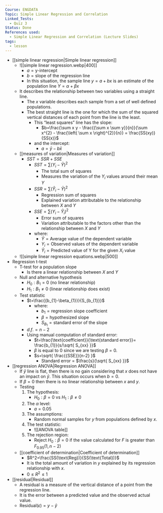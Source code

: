 ```yaml
---
Course: ENGDATA
Topic: Simple Linear Regression and Correlation
Linked_Tests:
  - Quiz 3
Status: Done
References used:
  - Simple Linear Regression and Correlation (Lecture Slides)
tags:
  - lesson
---
```


- [[simple linear regression|Simple linear regression]]
	- ![[simple linear regression.webp|400]]
		- $a = \text{y-intercept}$
		- $b = \text{slope of the regression line}$
		- In this situation, the sample line $y=a+bx$ is an estimate of the population line $Y=\alpha+\beta x$
	- It describes the relationship between two variables using a straight line.
		- The $x$ variable describes each sample from a set of well defined populations.
		- The best straight line is the one for which the sum of the squared vertical distances of each point from the line is the least.
			- This “least squares” line has the slope:
				- $b=\frac{\sum x y - \frac{{\sum x \sum y}}{n}}{\sum x^{2} - \frac{\left( \sum x \right)^{2}}{n}} = \frac{SS(xy)}{SS(x)}$
			- and the intercept:
				- $a=\bar{y}-b\bar{x}$
	- [[measures of variation|Measures of variation]]
		- $SST = SSR + SSE$
			- $SST = \sum(Y_{i}-\bar{Y})^2$
				- The total sum of squares
				- Measures the variation of the $Y_{i}$ values around their mean $Y$
			- $SSR=\sum(\hat{Y}_{i}-\bar{Y})^2$
				- Regression sum of squares
				- Explained variation attributable to the relationship between $X$ and $Y$
			- $SSE=\sum(Y_{i}-\hat{Y}_{i})^2$
				- Error sum of squares
				- Variation attributable to the factors other than the relationship between $X$ and $Y$
			- where:
				- $\bar{Y}=\text{Average value of the dependent variable}$
				- $Y_{i}=\text{Observed values of the dependent variable}$
				- $\hat{Y}_{i}=\text{Predicted value of Y for the given } X_i \text{ value}$
	- ![[simple linear regression equations.webp|500]]
- Regression t-test
	- T-test for a population slope
		- Is there a linear relationship between $X$ and $Y$
	- Null and alternative hypothesis
		- $H_{0}: B_{1} = 0$ (no linear relationship)
		- $H_{1}: B_{1} \neq 0$ (linear relationship does exist)
	- Test statistic
		- $t=\frac{{b_{1}-\beta_{1}}}{S_{b_{1}}}$
			- where:
				- $b_{1}=\text{regression slope coefficient}$
				- $\beta=\text{hypothesized slope}$
				- $S_{B_{1}}=\text{standard error of the slope}$
		- $d.f.=n-2$
		- Using manual computation of standard error:
			- $t=\frac{\text{coefficient}}{\text{standard error}}= \frac{b_{1}}{s/\sqrt{ S_{xx} }}$
			- $\beta$ is equal to 0 since we are testing $\beta=0.$
			- $s=\sqrt{ \frac{{SSE}}{n-2} }$
				- Standard error = $\frac{s}{\sqrt{ S_{xx} }}$
- [[regression ANOVA|Regression ANOVA]]
	- If $\hat{y}$ line is flat, then there is no gain considering that $x$ does not have an impact on $\hat{y}$. This situation occurs when $b=0$.
	- If $\beta=0$ then there is no linear relationship between $x$ and $y$.
	- Testing
		1. The hypothesis:
			- $H_{0}:\beta=0$ vs $H_{1}:\beta \neq 0$
		2. The $\alpha$ level:
			- $a=0.05$
		3. The assumptions:
			- Random normal samples for $y$ from populations defined by $x$.
		4. The test statistic:
			- ![[ANOVA table]]
		5. The rejection region:
			- Reject $H_{0}:\beta=0$ if the value calculated for $F$ is greater than $F_{0.95}(1,n-2)$
	- [[coefficient of determination|Coefficient of determination]]
		- $R^2=\frac{SS(\text{Reg})}{SS(\text{Total})}$
		- It is the total amount of variation in $y$ explained by its regression relationship with $x$.
		- $0\leq R^2\leq 1$
- [[residual|Residual]]
	- A residual is a measure of the vertical distance of a point from the regression line.
	- It is the error between a predicted value and the observed actual value.
	- $\text{Residual}(\epsilon)=y-\hat{y}$